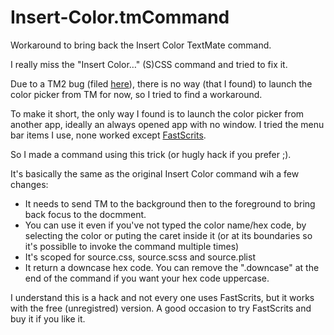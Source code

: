 Insert-Color.tmCommand
======================

Workaround to bring back the Insert Color TextMate command.

I really miss the "Insert Color…" (S)CSS command and tried to fix it.

Due to a TM2 bug (filed [here][1]), there is no way (that I found) to launch the color picker from TM for now, so I tried to find a workaround.

To make it short, the only way I found is to launch the color picker from another app, ideally an always opened app with no window. I tried the menu bar items I use, none worked except [FastScrits][1].

So I made a command using this trick (or hugly hack if you prefer ;).

It's basically the same as the original Insert Color command wih a few changes:

- It needs to send TM to the background then to the foreground to bring back focus to the docmment.
- You can use it even if you've not typed the color name/hex code, by selecting the color or puting the caret inside it (or at its boundaries so it's possiblle to invoke the command multiple times)
- It's scoped for source.css, source.scss and source.plist
- It return a downcase hex code. You can remove the ".downcase" at the end of the command if you want your hex code uppercase.

I understand this is a hack and not every one uses FastScrits, but it works with the free (unregistred) version. A good occasion to try FastScrits and buy it if you like it.

[1]: https://github.com/textmate/textmate/issues/444
[2]: http://www.red-sweater.com/fastscripts/

